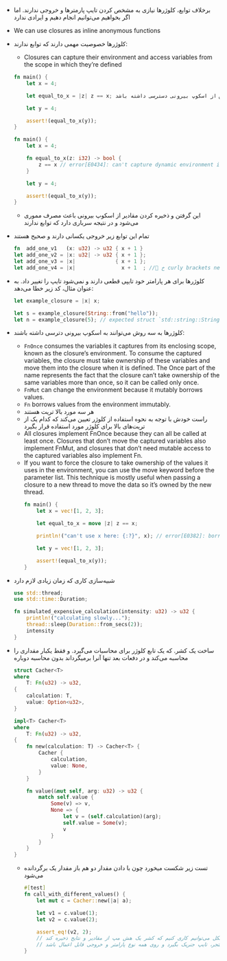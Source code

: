 
* برخلاف توابع، کلوژرها نیازی به مشخص کردن تایپ پارمترها و خروجی ندارند. اما اگر بخواهیم می‌توانیم انجام دهیم و ایرادی ندارد

* We can use closures as inline anonymous functions
* کلوژرها خصوصیت مهمی دارند که توابع ندارند:
    * Closures can capture their environment and access variables from the scope in which they’re defined
    ```rust
    fn main() {
        let x = 4;

        let equal_to_x = |z| z == x; می‌تواند به ایکس از اسکوپ بیرونی دسترسی داشته باشد

        let y = 4;

        assert!(equal_to_x(y));
    }

    fn main() {
        let x = 4;

        fn equal_to_x(z: i32) -> bool {
            z == x // error[E0434]: can't capture dynamic environment in a fn item
        }

        let y = 4;

        assert!(equal_to_x(y));
    }
    ```
    * این گرفتن و ذخیره کردن مقادیر از اسکوپ بیرونی باعث مصرف مموری می‌شود و در نتیجه سرباری دارد که توابع ندارند

* تمام این توابع زیر خروجی یکسانی دارند و صحیح هستند
    ```rust
    fn  add_one_v1   (x: u32) -> u32 { x + 1 }
    let add_one_v2 = |x: u32| -> u32 { x + 1 };
    let add_one_v3 = |x|             { x + 1 };
    let add_one_v4 = |x|               x + 1  ; // ٔخ curly brackets needed because the closure body is a single expression
    ```

* کلوژرها برای هر پارامتر خود تایپی قطعی دارند و نمی‌شود تایپ را تغییر داد. به عنوان مثال، کد زیر خطا می‌دهد:
    ```rust
    let example_closure = |x| x;

    let s = example_closure(String::from("hello"));
    let n = example_closure(5); // expected struct `std::string::String`, found integer
    ```

* کلوژرها به سه روش می‌توانند به اسکوپ بیرونی دترسی داشته باشند:
    * `FnOnce` consumes the variables it captures from its enclosing scope, known as the closure’s environment. To consume the captured variables, the closure must take ownership of these variables and move them into the closure when it is defined. The Once part of the name represents the fact that the closure can’t take ownership of the same variables more than once, so it can be called only once.
    * `FnMut` can change the environment because it mutably borrows values.
    * `Fn` borrows values from the environment immutably.
    * هر سه مورد بالا تریت هستند
    * راست خودش با توجه به نحوه استفاده از کلوژر تعیین می‌کند که کدام یک از تریت‌های بالا برای کلوژر مورد استفاده قرار بگیرد
    * All closures implement FnOnce because they can all be called at least once. Closures that don’t move the captured variables also implement FnMut, and closures that don’t need mutable access to the captured variables also implement Fn.
    * If you want to force the closure to take ownership of the values it uses in the environment, you can use the move keyword before the parameter list. This technique is mostly useful when passing a closure to a new thread to move the data so it’s owned by the new thread.
        ```rust
        fn main() {
            let x = vec![1, 2, 3];

            let equal_to_x = move |z| z == x;

            println!("can't use x here: {:?}", x); // error[E0382]: borrow of moved value: `x`

            let y = vec![1, 2, 3];

            assert!(equal_to_x(y));
        }
        ```

* شبیه‌سازی کاری که زمان زیادی لازم دارد
    ```rust
    use std::thread;
    use std::time::Duration;

    fn simulated_expensive_calculation(intensity: u32) -> u32 {
        println!("calculating slowly...");
        thread::sleep(Duration::from_secs(2));
        intensity
    }
    ```

* ساخت یک کشر. که یک تابع کلوژر برای محاسبات می‌گیرد. و فقط یکبار مقداری را محاسبه می‌کند و در دفعات بعد تنها آنرا برمیگرداند بدون محاسبه دوباره
    ```rust
    struct Cacher<T>
    where
        T: Fn(u32) -> u32,
    {
        calculation: T,
        value: Option<u32>,
    }

    impl<T> Cacher<T>
    where
        T: Fn(u32) -> u32,
    {
        fn new(calculation: T) -> Cacher<T> {
            Cacher {
                calculation,
                value: None,
            }
        }

        fn value(&mut self, arg: u32) -> u32 {
            match self.value {
                Some(v) => v,
                None => {
                    let v = (self.calculation)(arg);
                    self.value = Some(v);
                    v
                }
            }
        }
    }
    ```

    * تست زیر شکست میخورد چون با دادن مقدار دو هم باز مقدار یک برگردانده می‌شود
        ```rust
        #[test]
        fn call_with_different_values() {
            let mut c = Cacher::new(|a| a);

            let v1 = c.value(1);
            let v2 = c.value(2);

            assert_eq!(v2, 2);
            // برای رفع این مشکل می‌توانیم کاری کنیم که کشر یک هش مپ از مقادیر و نتایج ذخیره کند
            // میتوانیم طوری تغییرش بدهیم که به غیر از اینتجر، تایپ جنریک بگیرد و روی همه نوع پارامتر و خروجی قابل اعمال باشد
        }
        ```